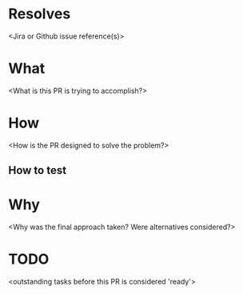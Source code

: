 # Resolves

<Jira or Github issue reference(s)>

# What

<What is this PR is trying to accomplish?>

# How

<How is the PR designed to solve the problem?>

## How to test

<instructions for verifying the changes specific to this PR>

# Why

<Why was the final approach taken? Were alternatives considered?>

# TODO

<outstanding tasks before this PR is considered 'ready'>
